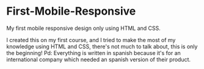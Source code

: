 # First-Mobile-Responsive

My first mobile responsive design only using HTML and CSS. 

I created this on my first course, and I tried to make the most of my knowledge using HTML and CSS, there's not much to talk about, this is only the beginning!
Pd: Everything is written in spanish because it's for an international company which needed an spanish version of their product.

